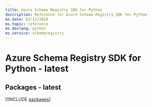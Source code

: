 ```yaml
---
title: Azure Schema Registry SDK for Python
description: Reference for Azure Schema Registry SDK for Python
ms.date: 02/12/2024
ms.topic: reference
ms.devlang: python
ms.service: schemaregistry
---
```

# Azure Schema Registry SDK for Python - latest
## Packages - latest
[!INCLUDE [packages](schema-registry-index.md)]